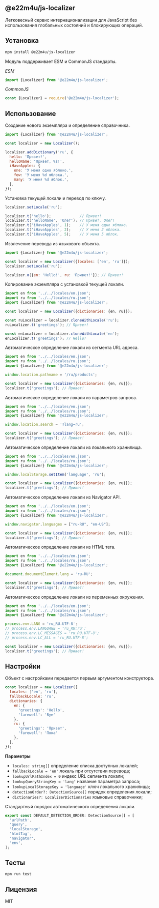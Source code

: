 ## @e22m4u/js-localizer

Легковесный сервис интернационализации для JavaScript без использования
глобальных состояний и блокирующих операций.

## Установка

```bash
npm install @e22m4u/js-localizer
```

Модуль поддерживает ESM и CommonJS стандарты.

*ESM*

```js
import {Localizer} from '@e22m4u/js-localizer';
```

*CommonJS*

```js
const {Localizer} = require('@e22m4u/js-localizer');
```

## Использование

Создание нового экземпляра и определение справочника.

```js
import {Localizer} from '@e22m4u/js-localizer';

const localizer = new Localizer();

localizer.addDictionary('ru', {
  hello: 'Привет!',
  helloName: 'Привет, %s!',
  iHaveApples: {
    one: 'У меня одно яблоко.',
    few: 'У меня %d яблока.',
    many: 'У меня %d яблок.',
  },
});
```

Установка текущей локали и перевод по ключу.

```js
localizer.setLocale('ru');

localizer.t('hello');             // Привет!
localizer.t('helloName', 'Олег'); // Привет, Олег!
localizer.t('iHaveApples', 1);    // У меня одно яблоко. 
localizer.t('iHaveApples', 2);    // У меня 2 яблока.
localizer.t('iHaveApples', 5);    // У меня 5 яблок.
```

Извлечение перевода из языкового объекта.

```js
import {Localizer} from '@e22m4u/js-localizer';

const localizer = new Localizer({locales: ['en', 'ru']});
localizer.setLocale('ru');

localizer.o({en: 'Hello!', ru: 'Привет!'}); // Привет!
```

Копирование экземпляра с установкой текущей локали.

```js
import en from '../../locales/en.json';
import ru from '../../locales/ru.json';
import {Localizer} from '@e22m4u/js-localizer';

const localizer = new Localizer({dictionaries: {en, ru}});

const ruLocalizer = localizer.cloneWithLocale('ru');
ruLocalizer.t('greetings'); // Привет!

const enLocalizer = localizer.cloneWithLocale('en');
enLocalizer.t('greetings'); // Hello!
```

Автоматическое определение локали из сегмента URL адреса.

```js
import en from '../../locales/en.json';
import ru from '../../locales/ru.json';
import {Localizer} from '@e22m4u/js-localizer';

window.location.pathname = '/ru/products';

const localizer = new Localizer({dictionaries: {en, ru}});
localizer.t('greetings'); // Привет!
```

Автоматическое определение локали из параметров запроса.

```js
import en from '../../locales/en.json';
import ru from '../../locales/ru.json';
import {Localizer} from '@e22m4u/js-localizer';

window.location.search = '?lang=ru';

const localizer = new Localizer({dictionaries: {en, ru}});
localizer.t('greetings'); // Привет!
```

Автоматическое определение локали из локального хранилища.

```js
import en from '../../locales/en.json';
import ru from '../../locales/ru.json';
import {Localizer} from '@e22m4u/js-localizer';

window.localStorage.setItem('language', 'ru');

const localizer = new Localizer({dictionaries: {en, ru}});
localizer.t('greetings'); // Привет!
```

Автоматическое определение локали из Navigator API.

```js
import en from '../../locales/en.json';
import ru from '../../locales/ru.json';
import {Localizer} from '@e22m4u/js-localizer';

window.navigator.languages = ["ru-RU", "en-US"];

const localizer = new Localizer({dictionaries: {en, ru}});
localizer.t('greetings'); // Привет!
```

Автоматическое определение локали из HTML тега.

```js
import en from '../../locales/en.json';
import ru from '../../locales/ru.json';
import {Localizer} from '@e22m4u/js-localizer';

document.documentElement.lang = 'ru-RU';

const localizer = new Localizer({dictionaries: {en, ru}});
localizer.t('greetings'); // Привет!
```

Автоматическое определение локали из переменных окружения.

```js
import en from '../../locales/en.json';
import ru from '../../locales/ru.json';
import {Localizer} from '@e22m4u/js-localizer';

process.env.LANG = 'ru_RU.UTF-8';
// process.env.LANGUAGE = 'ru_RU:ru';
// process.env.LC_MESSAGES = 'ru_RU.UTF-8';
// process.env.LC_ALL = 'ru_RU.UTF-8';

const localizer = new Localizer({dictionaries: {en, ru}});
localizer.t('greetings'); // Привет!
```

## Настройки

Объект с настройками передается первым аргументом конструктора.

```js
const localizer = new Localizer({
  locales: ['en', 'ru'],
  fallbackLocale: 'ru',
  dictionaries: {
    en: {
      'greetings': 'Hello',
      'farewell': 'Bye'
    },
    ru: {
      'greetings': 'Привет',
      'farewell': 'Пока'
    },
  },
});
```

**Параметры**

- `locales: string[]` определение списка доступных локалей;
- `fallbackLocale = 'en'` локаль при отсутствии перевода;
- `lookupUrlPathIndex = 0` индекс URL сегмента локали;
- `lookupQueryStringKey = 'lang'` название параметра запроса;
- `lookupLocalStorageKey = 'language'` ключ локального хранилища;
- `detectionOrder?: DetectionSource[]` порядок определения локали;
- `dictionaries?: LocalizerDictionaries` языковые справочники;

Стандартный порядок автоматического определения локали.

```js
export const DEFAULT_DETECTION_ORDER: DetectionSource[] = [
  'urlPath',
  'query',
  'localStorage',
  'htmlTag',
  'navigator',
  'env',
];
```

## Тесты

```bash
npm run test
```

## Лицензия

MIT

